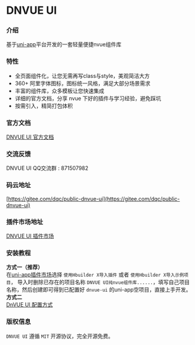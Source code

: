 # DNVUE UI
### 介绍
基于[uni-app](https://uniapp.dcloud.io/)平台开发的一套轻量便捷nvue组件库
### 特性
- 全页面组件化，让您无需再写class与style，美观简洁大方
- 360+ 阿里字体图标，图标统一风格，满足大部分场景需求
- 丰富的组件库，众多模板让您快速集成
- 详细的官方文档，分享 nvue 下好的插件与学习经验，避免踩坑
- 按需引入，精简打包体积
### 官方文档
[DNVUE UI 官方文档](https://dnvue.dengqichang.cn)
### 交流反馈
DNVUE UI QQ交流群 : 871507982
### 码云地址
[https://gitee.com/dqc/public-dnvue-ui](https://gitee.com/dqc/public-dnvue-ui)
### 插件市场地址
[DNVUE UI 插件市场](https://ext.dcloud.net.cn/plugin?id=2251)
### 安装教程
<strong>方式一（推荐）</strong>  
在[uni-app插件市场](https://ext.dcloud.net.cn/plugin?id=2251)选择 `使用Hbuilder X导入插件` 或者 `使用Hbuilder X导入示例项目`，
导入时删除已存在的项目名称 `DNVUE UI纯nvue组件库......`，填写自己项目名称，然后创建即可得到已配置好 `dnvue-ui` 的uni-app空项目，直接上手开发。  
<strong>方式二</strong>  
[DnVUE UI 配置方式](https://dnvue.dengqichang.cn/component/install.html#%E9%85%8D%E7%BD%AE%E6%96%B9%E5%BC%8F)
### 版权信息
`DNVUE UI` 遵循 `MIT` 开源协议，完全开源免费。